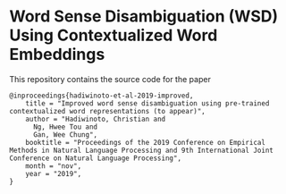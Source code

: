 # Word Sense Disambiguation (WSD) Using Contextualized Word Embeddings
This repository contains the source code for the paper

```
@inproceedings{hadiwinoto-et-al-2019-improved,
    title = "Improved word sense disambiguation using pre-trained contextualized word representations (to appear)",
    author = "Hadiwinoto, Christian and 
      Ng, Hwee Tou and 
      Gan, Wee Chung",
    booktitle = "Proceedings of the 2019 Conference on Empirical Methods in Natural Language Processing and 9th International Joint Conference on Natural Language Processing",
    month = "nov",
    year = "2019",
}
```
